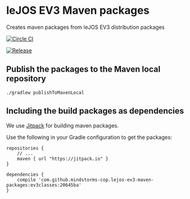 # leJOS EV3 Maven packages

Creates maven packages from leJOS EV3 distribution packages

[![Circle CI](https://circleci.com/gh/Jimdo/mindstorms-cop/lejos-ev3-maven-packages/master.svg?style=shield)](https://circleci.com/gh/mindstorms-cop/lejos-ev3-maven-packages)

[![Release](https://img.shields.io/github/release/mindstorms-cop/lejos-ev3-maven-packages/master.svg?label=maven)](https://jitpack.io/#mindstorms-cop/lejos-ev3-maven-packages)

## Publish the packages to the Maven local repository 

```shell
./gradlew publishToMavenLocal
```

## Including the build packages as dependencies

We use [Jitpack](https://jitpack.io/#mindstorms-cop/lejos-ev3-maven-packages) for building maven packages. 

Use the following in your Gradle configuration to get the packages:

```
repositories {
    // ...
    maven { url "https://jitpack.io" }
}

dependencies {
    compile 'com.github.mindstorms-cop.lejos-ev3-maven-packages:ev3classes:20645ba'
}
```